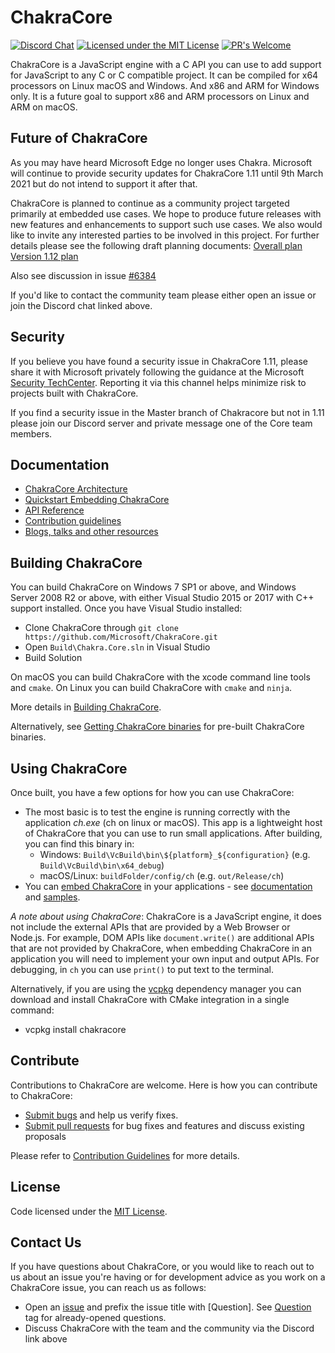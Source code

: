 # ChakraCore

[![Discord Chat](https://img.shields.io/discord/695166668967510077?label=Discord&logo=Discord)](https://discord.gg/vT5J7adt)
[![Licensed under the MIT License](https://img.shields.io/badge/License-MIT-blue.svg)](https://github.com/Microsoft/ChakraCore/blob/master/LICENSE.txt)
[![PR's Welcome](https://img.shields.io/badge/PRs%20-welcome-brightgreen.svg)](#contribute)

ChakraCore is a JavaScript engine with a C API you can use to add support for JavaScript to any C or C compatible project. It can be compiled for x64 processors on Linux macOS and Windows. And x86 and ARM for Windows only. It is a future goal to support x86 and ARM processors on Linux and ARM on macOS. 

## Future of ChakraCore

As you may have heard Microsoft Edge no longer uses Chakra. Microsoft will continue to provide security updates for ChakraCore 1.11 until 9th March 2021 but do not intend to support it after that.

ChakraCore is planned to continue as a community project targeted primarily at embedded use cases. We hope to produce future releases with new features and enhancements to support such use cases. We also would like to invite any interested parties to be involved in this project. For further details please see the following draft planning documents:
[Overall plan](https://github.com/chakra-core/org/blob/master/ChakraCore%20Future%20Plan.md)
[Version 1.12 plan](https://github.com/chakra-core/org/blob/master/Release%201.12%20plan.md)

Also see discussion in issue [#6384](https://github.com/microsoft/ChakraCore/issues/6384)

If you'd like to contact the community team please either open an issue or join the Discord chat linked above.

## Security

If you believe you have found a security issue in ChakraCore 1.11, please share it with Microsoft privately following the guidance at the Microsoft [Security TechCenter](https://technet.microsoft.com/en-us/security/ff852094). Reporting it via this channel helps minimize risk to projects built with ChakraCore.

If you find a security issue in the Master branch of Chakracore but not in 1.11 please join our Discord server and private message one of the Core team members.

## Documentation

* [ChakraCore Architecture](https://github.com/chakra-core/ChakraCore/wiki/Architecture-Overview)
* [Quickstart Embedding ChakraCore](https://github.com/chakra-core/ChakraCore/wiki/Embedding-ChakraCore)
* [API Reference](https://github.com/chakra-core/ChakraCore/wiki/JavaScript-Runtime-%28JSRT%29-Reference)
* [Contribution guidelines](CONTRIBUTING.md)
* [Blogs, talks and other resources](https://github.com/chakra-core/ChakraCore/wiki/Resources)

## Building ChakraCore

You can build ChakraCore on Windows 7 SP1 or above, and Windows Server 2008 R2 or above, with either Visual Studio 2015 or 2017 with C++ support installed.  Once you have Visual Studio installed:

* Clone ChakraCore through ```git clone https://github.com/Microsoft/ChakraCore.git```
* Open `Build\Chakra.Core.sln` in Visual Studio
* Build Solution

On macOS you can build ChakraCore with the xcode command line tools and `cmake`.
On Linux you can build ChakraCore with `cmake` and `ninja`.

More details in [Building ChakraCore](https://github.com/chakra-core/ChakraCore/wiki/Building-ChakraCore).

Alternatively, see [Getting ChakraCore binaries](https://github.com/Microsoft/ChakraCore/wiki/Getting-ChakraCore-binaries) for pre-built ChakraCore binaries.

## Using ChakraCore

Once built, you have a few options for how you can use ChakraCore:

* The most basic is to test the engine is running correctly with the application *ch.exe* (ch on linux or macOS).  This app is a lightweight host of ChakraCore that you can use to run small applications.  After building, you can find this binary in:
  * Windows: `Build\VcBuild\bin\${platform}_${configuration}` (e.g. `Build\VcBuild\bin\x64_debug`)
  * macOS/Linux: `buildFolder/config/ch` (e.g. `out/Release/ch`)
* You can [embed ChakraCore](https://github.com/chakra-core/ChakraCore/wiki/Embedding-ChakraCore) in your applications - see [documentation](https://github.com/chakra-core/ChakraCore/wiki/Embedding-ChakraCore) and [samples](https://aka.ms/chakracoresamples).

_A note about using ChakraCore_: ChakraCore is a JavaScript engine, it does not include the external APIs that are provided by a Web Browser or Node.js.  For example, DOM APIs like ```document.write()``` are additional APIs that are not provided by ChakraCore, when embedding ChakraCore in an application you will need to implement your own input and output APIs. For debugging, in `ch` you can use ```print()``` to put text to the terminal.

Alternatively, if you are using the [vcpkg](https://github.com/Microsoft/vcpkg/) dependency manager you can download and install ChakraCore with CMake integration in a single command:
* vcpkg install chakracore

## Contribute

Contributions to ChakraCore are welcome.  Here is how you can contribute to ChakraCore:

* [Submit bugs](https://github.com/chakra-core/ChakraCore/issues) and help us verify fixes.
* [Submit pull requests](https://github.com/chakra-core/ChakraCore/pulls) for bug fixes and features and discuss existing proposals

Please refer to [Contribution Guidelines](CONTRIBUTING.md) for more details.

## License

Code licensed under the [MIT License](https://github.com/chakra-core/ChakraCore/blob/master/LICENSE.txt).

## Contact Us

If you have questions about ChakraCore, or you would like to reach out to us about an issue you're having or for development advice as you work on a ChakraCore issue, you can reach us as follows:

* Open an [issue](https://github.com/chakra-core/ChakraCore/issues/new) and prefix the issue title with [Question]. See [Question](https://github.com/chakra-core/ChakraCore/issues?q=label%3AQuestion) tag for already-opened questions.
* Discuss ChakraCore with the team and the community via the Discord link above
